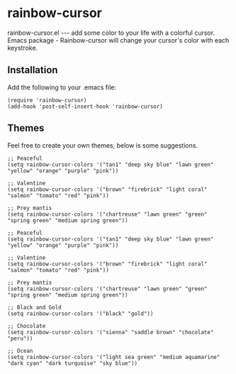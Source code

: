 # rainbow-cursor
rainbow-cursor.el --- add some color to your life with a colorful cursor.   
Emacs package - Rainbow-cursor will change your cursor's color with each keystroke.

## <b>Installation</b>

Add the following to your .emacs file:

`(require 'rainbow-cursor)`  
`(add-hook 'post-self-insert-hook 'rainbow-cursor)`



## <b>Themes</b>
Feel free to create your own themes, below is some suggestions.


`;; Peaceful`  
`(setq rainbow-cursor-colors '("tan1" "deep sky blue" "lawn green" "yellow" "orange" "purple" "pink"))`

`;; Valentine`  
`(setq rainbow-cursor-colors '("brown" "firebrick" "light coral" "salmon" "tomato" "red" "pink"))`

`;; Prey mantis`  
`(setq rainbow-cursor-colors '("chartreuse" "lawn green" "green" "spring green" "medium spring green"))`

`;; Peaceful`  
`(setq rainbow-cursor-colors '("tan1" "deep sky blue" "lawn green" "yellow" "orange" "purple" "pink"))`

`;; Valentine`  
`(setq rainbow-cursor-colors '("brown" "firebrick" "light coral" "salmon" "tomato" "red" "pink"))`

`;; Prey mantis`  
`(setq rainbow-cursor-colors '("chartreuse" "lawn green" "green" "spring green" "medium spring green"))`

`;; Black and Gold`  
`(setq rainbow-cursor-colors '("black" "gold"))`

`;; Chocolate`  
`(setq rainbow-cursor-colors '("sienna" "saddle brown" "chocolate" "peru"))`

`;; Ocean`  
`(setq rainbow-cursor-colors '("light sea green" "medium aquamarine" "dark cyan" "dark turquoise" "sky blue"))`
